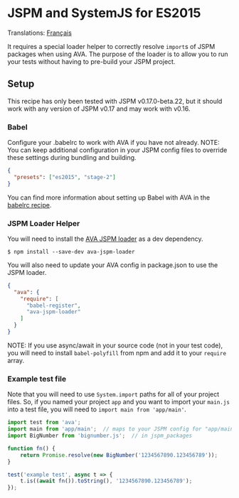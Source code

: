 # JSPM and SystemJS for ES2015

Translations: [Français](https://github.com/avajs/ava-docs/blob/master/fr_FR/docs/recipes/jspm-systemjs.md)

It requires a special loader helper to correctly resolve `import`s of JSPM packages when using AVA. The purpose of the loader is to allow you to run your tests without having to pre-build your JSPM project.

## Setup

This recipe has only been tested with JSPM v0.17.0-beta.22, but it should work with any version of JSPM v0.17 and may work with v0.16.

### Babel

Configure your .babelrc to work with AVA if you have not already. NOTE: You can keep additional configuration in your JSPM config files to override these settings during bundling and building.

```json
{
  "presets": ["es2015", "stage-2"]
}
```

You can find more information about setting up Babel with AVA in the [babelrc recipe](babelrc.md).

### JSPM Loader Helper

You will need to install the [AVA JSPM loader](https://github.com/skorlir/ava-jspm-loader) as a dev dependency.

```
$ npm install --save-dev ava-jspm-loader
```

You will also need to update your AVA config in package.json to use the JSPM loader.

```json
{
  "ava": {
    "require": [
      "babel-register",
      "ava-jspm-loader"
    ]
  }
}
```

NOTE: If you use async/await in your source code (not in your test code), you will need to install `babel-polyfill` from npm and add it to your `require` array.

### Example test file

Note that you will need to use `System.import` paths for all of your project files. So, if you named your project `app` and you want to import your `main.js` into a test file, you will need to `import main from 'app/main'`.

```js
import test from 'ava';
import main from 'app/main';  // maps to your JSPM config for "app/main.js"
import BigNumber from 'bignumber.js';  // in jspm_packages

function fn() {
	return Promise.resolve(new BigNumber('1234567890.123456789'));
}

test('example test', async t => {
	t.is((await fn()).toString(), '1234567890.123456789');
});
```
